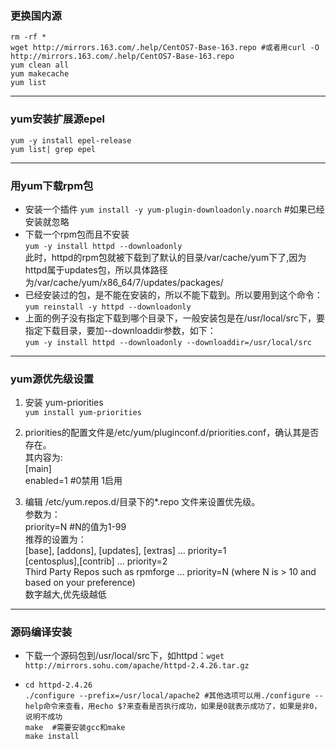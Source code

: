 ### 更换国内源
  ```cd /etc/yum.repos.d/  
  rm -rf *
  wget http://mirrors.163.com/.help/CentOS7-Base-163.repo #或者用curl -O http://mirrors.163.com/.help/CentOS7-Base-163.repo
  yum clean all
  yum makecache
  yum list
  ```

-----------------------------------------
### yum安装扩展源epel
  ```yum -y install epel-release```  
  ```yum list| grep epel```  

----------------------------------------
### 用yum下载rpm包
* 安装一个插件  ```yum install -y yum-plugin-downloadonly.noarch```  #如果已经安装就忽略
* 下载一个rpm包而且不安装  
  ```yum -y install httpd --downloadonly```  
  此时，httpd的rpm包就被下载到了默认的目录/var/cache/yum下了,因为httpd属于updates包，所以具体路径为/var/cache/yum/x86_64/7/updates/packages/  
* 已经安装过的包，是不能在安装的，所以不能下载到。所以要用到这个命令：  
  ```yum reinstall -y httpd --downloadonly```  
* 上面的例子没有指定下载到哪个目录下，一般安装包是在/usr/local/src下，要指定下载目录，要加--downloaddir参数，如下：  
  ```yum -y install httpd --downloadonly --downloaddir=/usr/local/src```  
----------------------------------------------
### yum源优先级设置  
1. 安装 yum-priorities  
  ```yum install yum-priorities```  
2. priorities的配置文件是/etc/yum/pluginconf.d/priorities.conf，确认其是否存在。  
其内容为:  
[main]  
enabled=1   #0禁用 1启用  

3. 编辑 /etc/yum.repos.d/目录下的*.repo 文件来设置优先级。  
参数为：  
priority=N   #N的值为1-99  
推荐的设置为：  
[base], [addons], [updates], [extras] … priority=1   
[centosplus],[contrib] … priority=2  
Third Party Repos such as rpmforge … priority=N   (where N is > 10 and based on your preference)  
数字越大,优先级越低  
-----------------------------------------------
### 源码编译安装
* 下载一个源码包到/usr/local/src下，如httpd：```wget http://mirrors.sohu.com/apache/httpd-2.4.26.tar.gz```  
* ```tar zxvf httpd-2.4.26.tar.gz
  cd httpd-2.4.26
  ./configure --prefix=/usr/local/apache2 #其他选项可以用./configure --help命令来查看，用echo $?来查看是否执行成功，如果是0就表示成功了，如果是非0，说明不成功  
  make  #需要安装gcc和make
  make install
  ```  

